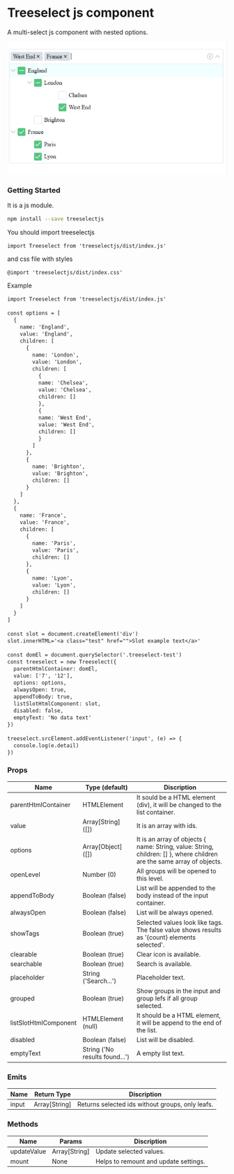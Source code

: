 # Treeselect js component

A multi-select js component with nested options.

![Example img](treeselectjs.png)

### Getting Started
It is a js module.

```bash
npm install --save treeselectjs
```
You should import treeselectjs
```
import Treeselect from 'treeselectjs/dist/index.js'
```
and css file with styles
```
@import 'treeselectjs/dist/index.css'
```

Example
```
import Treeselect from 'treeselectjs/dist/index.js'

const options = [
  {
    name: 'England',
    value: 'England',
    children: [
      {
        name: 'London',
        value: 'London',
        children: [
          {
          name: 'Chelsea',
          value: 'Chelsea',
          children: []
          },
          {
          name: 'West End',
          value: 'West End',
          children: []
          }
        ]
      },
      {
        name: 'Brighton',
        value: 'Brighton',
        children: []
      }
    ]
  },
  {
    name: 'France',
    value: 'France',
    children: [
      {
        name: 'Paris',
        value: 'Paris',
        children: []
      },
      {
        name: 'Lyon',
        value: 'Lyon',
        children: []
      }
    ]
  }
]

const slot = document.createElement('div')
slot.innerHTML='<a class="test" href="">Slot example text</a>'

const domEl = document.querySelector('.treeselect-test')
const treeselect = new Treeselect({
  parentHtmlContainer: domEl,
  value: ['7', '12'],
  options: options,
  alwaysOpen: true,
  appendToBody: true,
  listSlotHtmlComponent: slot,
  disabled: false,
  emptyText: 'No data text'
})

treeselect.srcElement.addEventListener('input', (e) => {
  console.log(e.detail)
})
```

### Props
Name  | Type (default) | Discription
------------- | ------------- | -------------
parentHtmlContainer  | HTMLElement | It sould be a HTML element (div), it will be changed to the list container.
value  | Array[String] ([]) | It is an array with ids.
options  | Array[Object] ([]) | It is an array of objects { name: String, value: String, children: [] }, where children are the same array of objects.
openLevel  | Number (0) | All groups will be opened to this level.
appendToBody  | Boolean (false) | List will be appended to the body instead of the input container.
alwaysOpen  | Boolean (false) | List will be always opened.
showTags  | Boolean (true) | Selected values look like tags. The false value shows results as '{count} elements selected'.
clearable  | Boolean (true) | Clear icon is available.
searchable  | Boolean (true) | Search is available.
placeholder  | String ('Search...') | Placeholder text.
grouped | Boolean (true) | Show groups in the input and group lefs if all group selected.
listSlotHtmlComponent | HTMLElement (null) | It should be a HTML element, it will be append to the end of the list.
disabled | Boolean (false) | List will be disabled.
emptyText | String ('No results found...') | A empty list text.

### Emits
Name  | Return Type | Discription
------------- | ------------- | -------------
input  | Array[String] | Returns selected ids without groups, only leafs.

### Methods
Name  | Params | Discription
------------- | ------------- | -------------
updateValue  | Array[String] | Update selected values.
mount  | None | Helps to remount and update settings.
